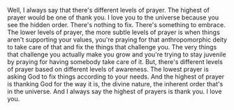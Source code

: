  Well, I always say that there's different levels of prayer. The highest of prayer would be one of thank you. I love you to the universe because you see the hidden order. There's nothing to fix. There's something to embrace. The lower levels of prayer, the more subtle levels of prayer is when things aren't supporting your values, you're praying for that anthropomorphic deity to take care of that and fix the things that challenge you. The very things that challenge you actually make you grow and you're trying to stay juvenile by praying for having somebody take care of it. But, there's different levels of prayer based on different levels of awareness. The lowest prayer is asking God to fix things according to your needs. And the highest of prayer is thanking God for the way it is, the divine nature, the inherent order that's in the universe. And I always say the highest of prayers is thank you. I love you.